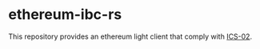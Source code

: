 # ethereum-ibc-rs

This repository provides an ethereum light client that comply with [ICS-02](https://github.com/cosmos/ibc/tree/main/spec/core/ics-002-client-semantics).
